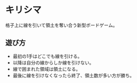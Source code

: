 # キリシマ
格子上に線を引いて領土を奪い合う新型ボードゲーム。  

## 遊び方
- 最初の1手はどこでも線を引ける。
- 以降は自分の線からしか線を引けない。
- 線で囲まれた領域は領土になる。
- 最後に線を引けなくなったら終了、領土数が多い方が勝ち。
